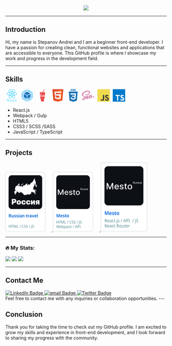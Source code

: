 <div align="center">
  <!-- <img src="https://media0.giphy.com/media/lP8xu5t2DLGG045H8F/giphy.gif?cid=ecf05e47nk5sfkr3z66pcpovdyoqyrjlst9k7pcev40d1f2g&ep=v1_gifs_related&rid=giphy.gif&ct=s" width="150"/> -->
  <img src="https://media1.giphy.com/media/v1.Y2lkPTc5MGI3NjExY2ViYzdiMWNkNTZlN2UzZDk0Yjg2NTgyN2FlYzUxOWZlNTllNmQ0OSZlcD12MV9pbnRlcm5hbF9naWZzX2dpZklkJmN0PWc/3R9LDINpbGX2o/giphy.gif" width="400">
  <!-- <img src="https://media4.giphy.com/media/v1.Y2lkPTc5MGI3NjExOTIwMjQ0NjFmZDdhNDg4YzFmNWY2ZWEyNjdjZDI1OTI1ZmJlZjg1NCZlcD12MV9pbnRlcm5hbF9naWZzX2dpZklkJmN0PWc/k0ijJhqrUP4T2EvmJ1/giphy.gif" width="400"> -->
</div>

---

## Introduction
Hi, my name is Stepanov Andrei and I am a beginner front-end developer. I have a passion for creating clean, functional websites and applications that are accessible to everyone. This GitHub profile is where I showcase my work and progress in the development field.

---

## Skills
<div>
  <img src="https://github.com/devicons/devicon/blob/master/icons/react/react-original-wordmark.svg" title="React" alt="React" width="40" height="40"/>&nbsp;
  <img src="https://github.com/devicons/devicon/blob/master/icons/webpack/webpack-original.svg" title="webpack" alt="webpack" width="40" height="40"/>&nbsp;
  <img src="https://github.com/devicons/devicon/blob/master/icons/gulp/gulp-plain.svg" title="gulp" alt="gulp" width="40" height="40"/>&nbsp;
  <img src="https://github.com/devicons/devicon/blob/master/icons/html5/html5-original.svg" title="HTML5" alt="HTML" width="40" height="40"/>&nbsp;
  <img src="https://github.com/devicons/devicon/blob/master/icons/css3/css3-plain-wordmark.svg"  title="CSS3" alt="CSS" width="40" height="40"/>&nbsp;
  <img src="https://github.com/devicons/devicon/blob/master/icons/sass/sass-original.svg" title="SASS" alt="SASS" width="40" height="40"/>&nbsp;
  <img src="https://github.com/devicons/devicon/blob/master/icons/javascript/javascript-original.svg" title="JavaScript" alt="JavaScript" width="40" height="40"/>&nbsp;
  <img src="https://github.com/devicons/devicon/blob/master/icons/typescript/typescript-original.svg" title="TS" alt="TS" width="40" height="40"/>
</div>

- React.js
- Webpack / Gulp
- HTML5
- CSS3 / SCSS /SASS
- JavaScript / TypeScript

---

## Projects
<div id="projects">
  <a href="https://github.com/Bababum95/russian-travel">
    <img width="145" src="./images/russian-travel.png">
  </a>
  <a href="https://github.com/Bababum95/mesto">
    <img width="145" src="./images/mesto.png">
  </a>
  <a href="https://github.com/Bababum95/react-mesto-auth">
    <img width="145" src="./images/mesto-react.png">
  </a>
</div>
<!-- ### How to learn. Check it out [here](https://github.com/Bababum95/how-to-learn).
Technologies Used
- HTML · CSS · BEM -->
<!-- - Created a website as a first step in learning HTML and CSS.
- Included basic interactivity through hover effects and clickable links.
- Project resulted in a beginner level website using HTML, CSS, and BEM methodology. -->
<!-- ### Russian Travel. Check it out [here](https://github.com/Bababum95/russian-travel).
Technologies Used
- HTML · CSS · JavaScript -->
<!-- - This project is an adaptive website built with HTML, CSS and JS.
- It has a responsive design that is optimized to work seamlessly on different devices and features modal windows that are implemented using JavaScript -->
<!-- ### Mesto. Check it out [here](https://github.com/Bababum95/mesto).
Technologies Used
- HTML · CSS · JavaScript · REST API · Webpack · Babel -->
<!-- - This project is built using HTML, CSS, and JavaScript
- Utilizes OOP concepts for its implementation
- Additionally, Mesto was built using Webpack to optimize and bundle the code for production, and Babel was used to ensure cross-browser compatibility and transpile modern JavaScript features to older syntax. This ensures that the application is able to function properly on a variety of browsers and devices.
- Enables users to manage their photos
- Allows users to add, edit, and remove their photos
- Permits users to like other users' photos -->
<!-- ### Mesto React.js. Check it out [here](https://github.com/Bababum95/react-mesto-auth).
Technologies Used
- React.js · React Router · JavaScript · REST API -->
<!-- - This is my first React.js project that I completed as part of the Yandex.Practicum curriculum. The application includes the following features:
- React Router for routing and navigation
- Custom hooks and a Higher-Order Component for its implementation
- OOP principles and a REST API for its backend functionality
- Authentication features
- The key functionalities of this application are:
- Adding, removing, and editing user photos
- Updating profile information such as avatar image, name, and description
- Liking other users' photos
- Other notable aspects of the project include: 
- Webpack was utilized for bundling and optimizing code for production
- Cross-browser compatibility was ensured through Babel -->

---

### :fire: My Stats:
![](http://github-profile-summary-cards.vercel.app/api/cards/profile-details?username=bababum95&theme=transparent)
![](http://github-profile-summary-cards.vercel.app/api/cards/most-commit-language?username=bababum95&theme=transparent)
![](http://github-profile-summary-cards.vercel.app/api/cards/stats?username=bababum95&theme=transparent)

<!-- [![codewars](https://www.codewars.com/users/bababum/badges/large)](https://www.codewars.com/users/bababum) -->

---

## Contact Me
<div id="badges">
  <a href="https://www.linkedin.com/in/andrei-stepanov-53636b256/">
    <img src="https://img.shields.io/badge/LinkedIn-blue?style=for-the-badge&logo=linkedin&logoColor=white" alt="LinkedIn Badge"/>
  </a>
  <a href="mailto:Bababum1995@gmail.com">
    <img src="https://img.shields.io/badge/Gmail-D14836?style=for-the-badge&logo=gmail&logoColor=white" alt="gmail Badge"/>
  </a>
  <a href="https://t.me/bababum95">
    <img src="https://img.shields.io/badge/Telegram-2CA5E0?style=for-the-badge&logo=telegram&logoColor=white" alt="Twitter Badge"/>
  </a>
</div>
Feel free to contact me with any inquiries or collaboration opportunities.
---

## Conclusion
Thank you for taking the time to check out my GitHub profile. I am excited to grow my skills and experience in front-end development, and I look forward to sharing my progress with the community.

<img src="https://komarev.com/ghpvc/?username=Bababum95&style=flat-square&color=blue" alt=""/>